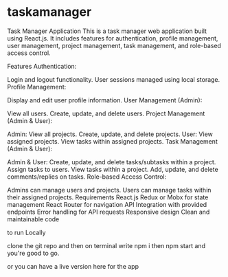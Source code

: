 # taskamanager

Task Manager Application
This is a task manager web application built using React.js. It includes features for authentication, profile management, user management, project management, task management, and role-based access control.

Features
Authentication:

Login and logout functionality.
User sessions managed using local storage.
Profile Management:

Display and edit user profile information.
User Management (Admin):

View all users.
Create, update, and delete users.
Project Management (Admin & User):

Admin:
View all projects.
Create, update, and delete projects.
User:
View assigned projects.
View tasks within assigned projects.
Task Management (Admin & User):

Admin & User:
Create, update, and delete tasks/subtasks within a project.
Assign tasks to users.
View tasks within a project.
Add, update, and delete comments/replies on tasks.
Role-based Access Control:

Admins can manage users and projects.
Users can manage tasks within their assigned projects.
Requirements
React.js
Redux or Mobx for state management
React Router for navigation
API Integration with provided endpoints
Error handling for API requests
Responsive design
Clean and maintainable code

to run Locally 

clone the git repo 
and then on terminal write npm i
then npm start and you're good to go.

or you can have a live version here for the app

